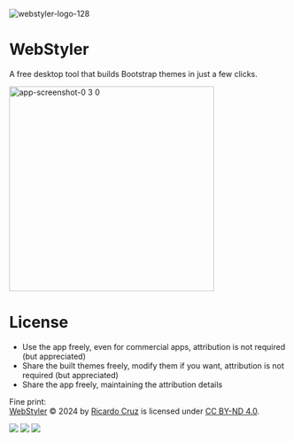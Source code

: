 ![webstyler-logo-128](https://github.com/user-attachments/assets/89b2fe2a-fa10-43e7-973e-6bd883ae918f)

# WebStyler

A free desktop tool that builds Bootstrap themes in just a few clicks.

<img width="370" alt="app-screenshot-0 3 0" src="https://github.com/user-attachments/assets/ee3da3e8-1d0a-4f40-82e4-11f0b62a353a">

# License

- Use the app freely, even for commercial apps, attribution is not required (but appreciated)
- Share the built themes freely, modify them if you want, attribution is not required (but appreciated)
- Share the app freely, maintaining the attribution details

Fine print:    
[WebStyler](https://piradoiv.github.io/webstyler/) © 2024 by [Ricardo Cruz](https://github.com/piradoiv/) is licensed under [CC BY-ND 4.0](https://creativecommons.org/licenses/by-nd/4.0/legalcode.en).    

<img src="https://mirrors.creativecommons.org/presskit/icons/cc.svg" /> <img src="https://mirrors.creativecommons.org/presskit/icons/by.svg" /> <img src="https://mirrors.creativecommons.org/presskit/icons/nd.svg" />
